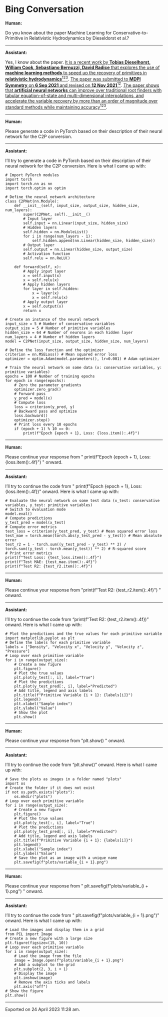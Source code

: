 # Bing Conversation

**Human:**

 Do you know about the paper Machine Learning for Conservative-to-Primitive in Relativistic Hydrodynamics by Dieseldorst et al.?

***

**Assistant:**

Yes, I know about the paper. [It is a recent work by **Tobias Dieselhorst, William Cook, Sebastiano Bernuzzi, David Radice** that explores the use of **machine learning methods** to speed up the recovery of primitives in **relativistic hydrodynamics**](https://arxiv.org/abs/2109.02679)[<sup>1</sup>](https://arxiv.org/abs/2109.02679)[<sup>2</sup>](https://arxiv.org/abs/2109.02679v1)[<sup>3</sup>](https://arxiv.org/abs/2109.02679v2). [The paper was submitted to **MDPI Symmetry** on **6 Sep 2021** and revised on **12 Nov 2021**](https://arxiv.org/abs/2109.02679)[<sup>1</sup>](https://arxiv.org/abs/2109.02679)[<sup>2</sup>](https://arxiv.org/abs/2109.02679v1). [The paper shows that **artificial neural networks** can improve over traditional root finders with tabular equation-of-state and multi-dimensional interpolations, and accelerate the variable recovery by more than an order of magnitude over standard methods while maintaining accuracy](https://arxiv.org/abs/2109.02679)[<sup>1</sup>](https://arxiv.org/abs/2109.02679)[<sup>2</sup>](https://arxiv.org/abs/2109.02679v1)[<sup>3</sup>](https://arxiv.org/abs/2109.02679v2).



***

**Human:**

 Please generate a code in PyTorch based on their description of their neural network for the C2P conversion.

***

**Assistant:**

I’ll try to generate a code in PyTorch based on their description of their neural network for the C2P conversion. Here is what I came up with:

```
# Import PyTorch modules
import torch
import torch.nn as nn
import torch.optim as optim

# Define the neural network architecture
class C2PNet(nn.Module):
    def __init__(self, input_size, output_size, hidden_size, num_layers):
        super(C2PNet, self).__init__()
        # Input layer
        self.input = nn.Linear(input_size, hidden_size)
        # Hidden layers
        self.hidden = nn.ModuleList()
        for i in range(num_layers - 1):
            self.hidden.append(nn.Linear(hidden_size, hidden_size))
        # Output layer
        self.output = nn.Linear(hidden_size, output_size)
        # Activation function
        self.relu = nn.ReLU()

    def forward(self, x):
        # Apply input layer
        x = self.input(x)
        x = self.relu(x)
        # Apply hidden layers
        for layer in self.hidden:
            x = layer(x)
            x = self.relu(x)
        # Apply output layer
        x = self.output(x)
        return x

# Create an instance of the neural network
input_size = 5 # Number of conservative variables
output_size = 5 # Number of primitive variables
hidden_size = 64 # Number of neurons in each hidden layer
num_layers = 4 # Number of hidden layers
model = C2PNet(input_size, output_size, hidden_size, num_layers)

# Define the loss function and the optimizer
criterion = nn.MSELoss() # Mean squared error loss
optimizer = optim.Adam(model.parameters(), lr=0.001) # Adam optimizer

# Train the neural network on some data (x: conservative variables, y: primitive variables)
epochs = 100 # Number of training epochs
for epoch in range(epochs):
    # Zero the parameter gradients
    optimizer.zero_grad()
    # Forward pass
    y_pred = model(x)
    # Compute loss
    loss = criterion(y_pred, y)
    # Backward pass and optimize
    loss.backward()
    optimizer.step()
    # Print loss every 10 epochs
    if (epoch + 1) % 10 == 0:
        print(f"Epoch {epoch + 1}, Loss: {loss.item():.4f}")
```



***

**Human:**

 Please continue your response from "        print(f"Epoch {epoch + 1}, Loss: {loss.item():.4f}")
" onward.

***

**Assistant:**

I’ll try to continue the code from "        print(f"Epoch {epoch + 1}, Loss: {loss.item():.4f})" onward. Here is what I came up with:

```
# Evaluate the neural network on some test data (x_test: conservative variables, y_test: primitive variables)
# Switch to evaluation mode
model.eval()
# Compute predictions
y_test_pred = model(x_test)
# Compute error metrics
test_loss = criterion(y_test_pred, y_test) # Mean squared error loss
test_mae = torch.mean(torch.abs(y_test_pred - y_test)) # Mean absolute error
test_r2 = 1 - torch.sum((y_test_pred - y_test) ** 2) / torch.sum((y_test - torch.mean(y_test)) ** 2) # R-squared score
# Print error metrics
print(f"Test Loss: {test_loss.item():.4f}")
print(f"Test MAE: {test_mae.item():.4f}")
print(f"Test R2: {test_r2.item():.4f}")
```



***

**Human:**

 Please continue your response from "print(f"Test R2: {test_r2.item():.4f}")
" onward.

***

**Assistant:**

I’ll try to continue the code from “print(f"Test R2: {test_r2.item():.4f})” onward. Here is what I came up with:

```
# Plot the predictions and the true values for each primitive variable
import matplotlib.pyplot as plt
# Define the labels for each primitive variable
labels = ["Density", "Velocity x", "Velocity y", "Velocity z", "Pressure"]
# Loop over each primitive variable
for i in range(output_size):
    # Create a new figure
    plt.figure()
    # Plot the true values
    plt.plot(y_test[:, i], label="True")
    # Plot the predictions
    plt.plot(y_test_pred[:, i], label="Predicted")
    # Add title, legend and axis labels
    plt.title(f"Primitive Variable {i + 1}: {labels[i]}")
    plt.legend()
    plt.xlabel("Sample index")
    plt.ylabel("Value")
    # Show the plot
    plt.show()
```



***

**Human:**

 Please continue your response from "plt.show() " onward.

***

**Assistant:**

I’ll try to continue the code from “plt.show()” onward. Here is what I came up with:

```
# Save the plots as images in a folder named "plots"
import os
# Create the folder if it does not exist
if not os.path.exists("plots"):
    os.mkdir("plots")
# Loop over each primitive variable
for i in range(output_size):
    # Create a new figure
    plt.figure()
    # Plot the true values
    plt.plot(y_test[:, i], label="True")
    # Plot the predictions
    plt.plot(y_test_pred[:, i], label="Predicted")
    # Add title, legend and axis labels
    plt.title(f"Primitive Variable {i + 1}: {labels[i]}")
    plt.legend()
    plt.xlabel("Sample index")
    plt.ylabel("Value")
    # Save the plot as an image with a unique name
    plt.savefig(f"plots/variable_{i + 1}.png")
```



***

**Human:**

 Please continue your response from "    plt.savefig(f"plots/variable_{i + 1}.png")
" onward.

***

**Assistant:**

I’ll try to continue the code from "    plt.savefig(f"plots/variable_{i + 1}.png")" onward. Here is what I came up with:

```
# Load the images and display them in a grid
from PIL import Image
# Create a new figure with a large size
plt.figure(figsize=(15, 10))
# Loop over each primitive variable
for i in range(output_size):
    # Load the image from the file
    image = Image.open(f"plots/variable_{i + 1}.png")
    # Add a subplot to the grid
    plt.subplot(2, 3, i + 1)
    # Display the image
    plt.imshow(image)
    # Remove the axis ticks and labels
    plt.axis("off")
# Show the figure
plt.show()
```



***

Exported on 24 April 2023 11:28 am.